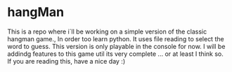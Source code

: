 # hangMan
This is a repo where i´ll be working on a simple version of the classic hangman game., In order too learn python.
It uses file reading to select the word to guess.
This version is only playable in the console for now.
I will be addindg features to this game util its very complete ... or at least I think so.
If you are reading this, have a nice day :)
